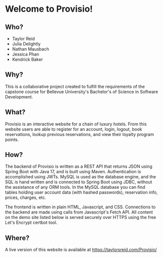 # Welcome to Provisio!

## Who?
- Taylor Reid
- Julia Delightly
- Nathan Mausbach
- Jessica Phan
- Kendrick Baker

## Why?
This is a collaborative project created to fulfill the requirements of the capstone course for Bellevue University's Bachelor's of Science in Software Development.

## What?
Provisio is an interactive website for a chain of luxury hotels. From this website users are able to register for an account, login, logout, book reservations, lookup previous reservations, and view their loyalty program points.

## How?
The backend of Provisio is written as a REST API that returns JSON using Spring Boot with Java 17, and is built using Maven.  Authentication is accomplished using JWTs.  MySQL is used as the database engine, and the SQL is hand written and is connected to Spring Boot using JDBC, without the assistance of any ORM tools.
In the MySQL database you can find tables holding user account data (with hashed passwords), reservation info, prices, charges, etc.

The frontend is written in plain HTML, Javascript, and CSS. Connections to the backend are made using calls from Javascript's Fetch API.  All content on the demo site listed below is served securely over HTTPS using the free Let's Encrypt certbot tool.

## Where?
A live version of this website is available at https://taylorsreid.com/Provisio/
